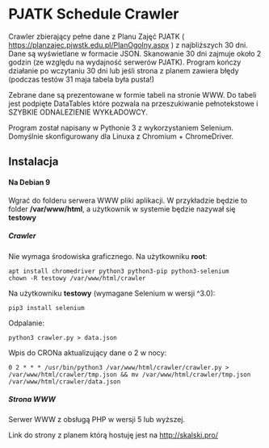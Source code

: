 # PJATK Schedule Crawler
Crawler zbierający pełne dane z Planu Zajęć PJATK ( https://planzajec.pjwstk.edu.pl/PlanOgolny.aspx ) z najbliższych 30 dni.
Dane są wyświetlane w formacie JSON. Skanowanie 30 dni zajmuje około 2 godzin (ze względu na wydajność serwerów PJATK).
Program kończy działanie po wczytaniu 30 dni lub jeśli strona z planem zawiera błędy (podczas testów 31 maja tabela była pusta!) 

Zebrane dane są prezentowane w formie tabeli na stronie WWW.
Do tabeli jest podpięte DataTables które pozwala na przeszukiwanie pełnotekstowe i SZYBKIE ODNALEZIENIE WYKŁADOWCY.

Program został napisany w Pythonie 3 z wykorzystaniem Selenium.
Domyślnie skonfigurowany dla Linuxa z Chromium + ChromeDriver.

## Instalacja
#### Na Debian 9
Wgrać do folderu serwera WWW pliki aplikacji.
W przykładzie będzie to folder **/var/www/html**, a użytkownik w systemie będzie nazywał się **testowy**

##### Crawler
Nie wymaga środowiska graficznego.
Na użytkowniku **root**:
```
apt install chromedriver python3 python3-pip python3-selenium
chown -R testowy /var/www/html/crawler
```
Na użytkowniku **testowy** (wymagane Selenium w wersji ^3.0):
```
pip3 install selenium
```
Odpalanie:
```
python3 crawler.py > data.json
```
Wpis do CRONa aktualizujący dane o 2 w nocy:
```
0 2 * * * /usr/bin/python3 /var/www/html/crawler/crawler.py > /var/www/html/crawler/tmp.json && mv /var/www/html/crawler/tmp.json /var/www/html/crawler/data.json
```
##### Strona WWW
Serwer WWW z obsługą PHP w wersji 5 lub wyższej.

Link do strony z planem którą hostuję jest na http://skalski.pro/